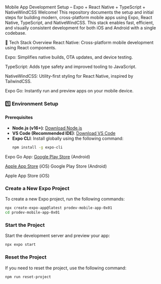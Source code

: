 Mobile App Development Setup – Expo + React Native + TypeScript + NativeWindCSS
Welcome! This repository documents the setup and initial steps for building modern, cross-platform mobile apps using Expo, React Native, TypeScript, and NativeWindCSS.
This stack enables fast, efficient, and visually consistent development for both iOS and Android with a single codebase.

🚀 Tech Stack Overview
React Native: Cross-platform mobile development using React components.

Expo: Simplifies native builds, OTA updates, and device testing.

TypeScript: Adds type safety and improved tooling to JavaScript.

NativeWindCSS: Utility-first styling for React Native, inspired by TailwindCSS.

Expo Go: Instantly run and preview apps on your mobile device.

### 1️⃣ Environment Setup

#### Prerequisites
- **Node.js (v16+)**: [Download Node.js](https://nodejs.org/)
- **VS Code (Recommended IDE)**: [Download VS Code](https://code.visualstudio.com/)
- **Expo CLI**: Install globally using the following command:
    ```bash
    npm install -g expo-cli
    ```

Expo Go App:
[Google Play Store](https://play.google.com/store/apps/details?id=host.exp.exponent) (Android)

[Apple App Store](https://apps.apple.com/app/expo-go/id982107779) (iOS)
Google Play Store (Android)

Apple App Store (iOS)

### Create a New Expo Project
To create a new Expo project, run the following commands:

```bash
npx create-expo-app@latest prodev-mobile-app-0x01
cd prodev-mobile-app-0x01
```

### Start the Project
Start the development server and preview your app:

```bash
npx expo start
```

### Reset the Project
If you need to reset the project, use the following command:

```bash
npm run reset-project
```
